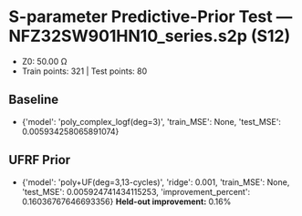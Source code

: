 # S-parameter Predictive-Prior Test — NFZ32SW901HN10_series.s2p (S12)
- Z0: 50.00 Ω
- Train points: 321  |  Test points: 80

## Baseline
- {'model': 'poly_complex_logf(deg=3)', 'train_MSE': None, 'test_MSE': 0.005934258065891074}

## UFRF Prior
- {'model': 'poly+UF(deg=3,13-cycles)', 'ridge': 0.001, 'train_MSE': None, 'test_MSE': 0.005924741434115253, 'improvement_percent': 0.16036767646693356}
**Held-out improvement:** 0.16%